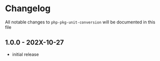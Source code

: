 # Changelog

All notable changes to `php-pkg-unit-conversion` will be documented in this file

## 1.0.0 - 202X-10-27

- initial release
